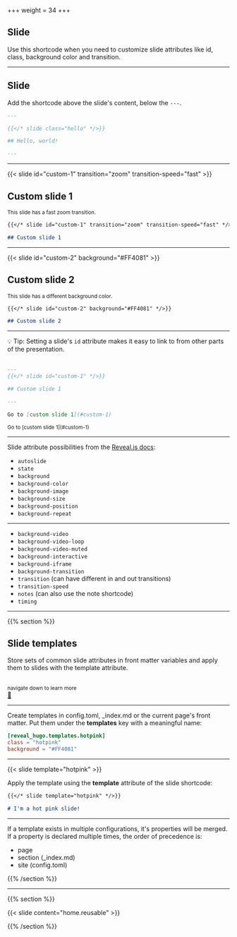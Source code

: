 +++
weight = 34
+++

## Slide

Use this shortcode when you need to customize slide attributes like id, class, background color and transition.

---

## Slide

Add the shortcode above the slide's content, below the `---`.

```markdown
---

{{</* slide class="hello" */>}}

## Hello, world!

---
```

---

{{< slide id="custom-1" transition="zoom" transition-speed="fast" >}}

## Custom slide 1

<small>This slide has a fast zoom transition.</small>

```markdown
{{</* slide id="custom-1" transition="zoom" transition-speed="fast" */>}}

## Custom slide 1
```

---

{{< slide id="custom-2" background="#FF4081" >}}

## Custom slide 2

<small>This slide has a different background color.</small>

```markdown
{{</* slide id="custom-2" background="#FF4081" */>}}

## Custom slide 2
```

---

💡 Tip: Setting a slide's `id` attribute makes it easy to link to from other parts of the presentation.
<br><br>

```markdown
---
{{</* slide id="custom-1" */>}}

## Custom slide 1

---
```

```markdown
Go to [custom slide 1](#custom-1)
```

<small>
Go to [custom slide 1](#custom-1)
</small>

---

Slide attribute possibilities from the [Reveal.js docs](https://github.com/hakimel/reveal.js):

- `autoslide`
- `state`
- `background`
- `background-color`
- `background-image`
- `background-size`
- `background-position`
- `background-repeat`

---

- `background-video`
- `background-video-loop`
- `background-video-muted`
- `background-interactive`
- `background-iframe`
- `background-transition`
- `transition` (can have different in and out transitions)
- `transition-speed`
- `notes` (can also use the note shortcode)
- `timing`

---

{{% section %}}

## Slide templates

Store sets of common slide attributes in front matter variables and apply them to slides with the template attribute.

<br>
<small>
navigate down to learn more
</small>
<br>
<a href="#" class="navigate-down">🔽</a>

---

Create templates in config.toml, _index.md or the current page's front matter. Put them under the **templates** key with a meaningful name:

```toml
[reveal_hugo.templates.hotpink]
class = "hotpink"
background = "#FF4081"
```

---

{{< slide template="hotpink" >}}

Apply the template using the **template** attribute of the slide shortcode:

```markdown
{{</* slide template="hotpink" */>}}

# I'm a hot pink slide!
```

---

If a template exists in multiple configurations, it's properties will be merged. If a property is declared multiple times, the order of precedence is:

- page
- section (_index.md)
- site (config.toml)

{{% /section %}}

---

{{% section %}}

{{< slide content="home.reusable" >}}

{{% /section %}}
